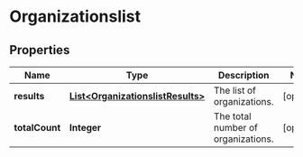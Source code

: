 
# Organizationslist

## Properties
Name | Type | Description | Notes
------------ | ------------- | ------------- | -------------
**results** | [**List&lt;OrganizationslistResults&gt;**](OrganizationslistResults.md) | The list of organizations. |  [optional]
**totalCount** | **Integer** | The total number of organizations.  |  [optional]



